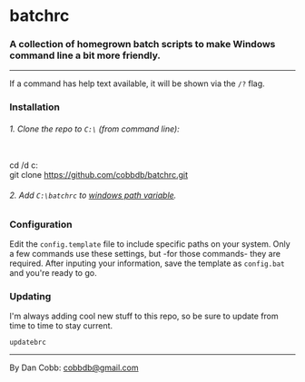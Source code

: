 # batchrc
### A collection of homegrown batch scripts to make Windows command line a bit more friendly.

---
If a command has help text available, it will be shown via the ```/?``` flag.

### Installation

###### 1. Clone the repo to ```C:\``` (from command line):

> ```
cd /d c:\
git clone https://github.com/cobbdb/batchrc.git

###### 2. Add ```C:\batchrc``` to [windows path variable](http://geekswithblogs.net/renso/archive/2009/10/21/how-to-set-the-windows-path-in-windows-7.aspx).

### Configuration
Edit the ```config.template``` file to include specific paths on your system. Only a few commands use these settings, but -for those commands- they are required. After inputing your information, save the template as ```config.bat``` and you're ready to go.

### Updating
I'm always adding cool new stuff to this repo, so be sure to update from time to time to stay current.

```
updatebrc
```

---
By Dan Cobb: <cobbdb@gmail.com>
